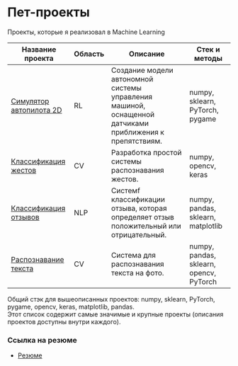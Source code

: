 # Пет-проекты

Проекты, которые я реализовал в Machine Learning
  
| Название проекта | Область | Описание | Стек и методы |
| --- | --- | --- | --- | 
| [Симулятор автопилота 2D](https://github.com/fluke8/neuro-race-python) | RL | Создание модели автономной системы управления машиной, оснащенной датчиками приближения к препятствиям.| numpy, sklearn, PyTorch, pygame |  
| [Классификация жестов](https://github.com/fluke8/gestureclassification) | CV | Разработка простой системы распознавания жестов. | numpy, opencv, keras | 
| [Классификация отзывов](https://github.com/fluke8/reviewclassification) | NLP | Cистемf классификации отзыва, которая определяет отзыв положительный или отрицательный. | numpy, pandas, sklearn, matplotlib | 
| [Распознавание текста](https://github.com/fluke8/textrecognition) | CV | Система для распознавания текста на фото. | numpy, pandas, sklearn, opencv, PyTorch | 

Общий стэк для вышеописанных проектов: numpy, sklearn, PyTorch, pygame, opencv, keras, matplotlib, pandas.  
Этот список содержит самые значимые и крупные проекты (описания проектов доступны внутри каждого).  


### Ссылка на резюме  
- [Резюме](https://github.com/fluke8/fluke8/blob/main/Data_Scientist_Tretyakov.pdf) 
